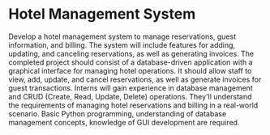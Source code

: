 # Hotel Management System
Develop a hotel management system to manage reservations, guest information, and
billing. The system will include features for adding, updating, and canceling reservations,
as well as generating invoices. The completed project should consist of a database-driven
application with a graphical interface for managing hotel operations. It should allow staff to
view, add, update, and cancel reservations, as well as generate invoices for guest
transactions. Interns will gain experience in database management and CRUD (Create,
Read, Update, Delete) operations. They'll understand the requirements of managing hotel
reservations and billing in a real-world scenario. Basic Python programming,
understanding of database management concepts, knowledge of GUI development are
required.
